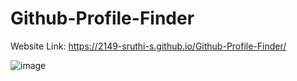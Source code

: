 # Github-Profile-Finder

Website Link: https://2149-sruthi-s.github.io/Github-Profile-Finder/

![image](https://github.com/2149-SRUTHI-S/Github-Profile-Finder/assets/129876043/e0a70b10-edde-41f3-9e17-f56cb0d977ca)


